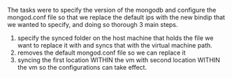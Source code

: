 The tasks were to specify the version of the mongodb and configure the mongod.conf file so that we replace the default ips
with the new bindip that we wanted to specify, and doing so thorough 3 main steps.

1. specify the synced folder on the host machine that holds the file we want to replace it with and syncs that with the virtual machine path.
2. removes the default mongod.conf file so we can replace it
3. syncing the first location WITHIN the vm with second location WITHIN the vm so the configurations can take effect. 
